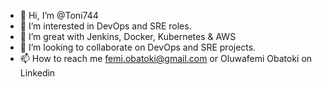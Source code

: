 - 👋 Hi, I’m @Toni744
- 👀 I’m interested in DevOps and SRE roles.
- 🌱 I’m great with Jenkins, Docker, Kubernetes & AWS
- 💞️ I’m looking to collaborate on DevOps and SRE projects.
- 📫 How to reach me femi.obatoki@gmail.com or Oluwafemi Obatoki on Linkedin

<!---
Toni744/Toni744 is a ✨ special ✨ repository because its `README.md` (this file) appears on your GitHub profile.
You can click the Preview link to take a look at your changes.
--->
